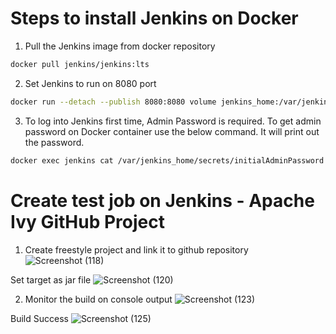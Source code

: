 # Steps to install Jenkins on Docker

1. Pull the Jenkins image from docker repository

```bash
docker pull jenkins/jenkins:lts
```

2. Set Jenkins to run on 8080 port 

```bash
docker run --detach --publish 8080:8080 volume jenkins_home:/var/jenkins_home --name jenkins jenkins/jenkins:lts
```

3. To log into Jenkins first time, Admin Password is required. To get admin password on Docker container use the below command. It will print out the password.

```bash
docker exec jenkins cat /var/jenkins_home/secrets/initialAdminPassword
```

# Create test job on Jenkins - Apache Ivy GitHub Project

1. Create freestyle project and link it to github repository
 ![Screenshot (118)](https://user-images.githubusercontent.com/38041438/118447519-bbb51d00-b6a5-11eb-8fe9-7e2eee2ab4f5.png)
 
 Set target as jar file
 ![Screenshot (120)](https://user-images.githubusercontent.com/38041438/118447711-f4ed8d00-b6a5-11eb-93a6-77bc9a37cdc2.png)

2. Monitor the build on console output
 ![Screenshot (123)](https://user-images.githubusercontent.com/38041438/118447916-2a927600-b6a6-11eb-9ebf-6991a6c0f499.png)
 
 Build Success
 ![Screenshot (125)](https://user-images.githubusercontent.com/38041438/118448116-6a595d80-b6a6-11eb-9438-36f3ced98d14.png)
